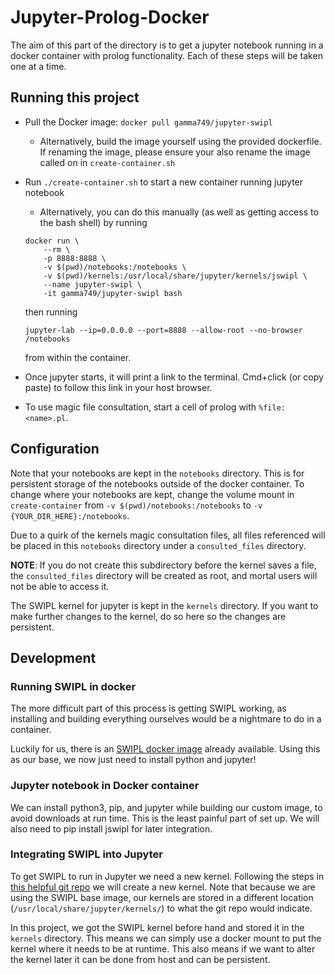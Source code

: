 # Jupyter-Prolog-Docker

The aim of this part of the directory is to get a jupyter notebook running in a docker container with prolog functionality. Each of these steps will be taken one at a time.

## Running this project
- Pull the Docker image: `docker pull gamma749/jupyter-swipl`
    - Alternatively, build the image yourself using the provided dockerfile. If renaming the image, please ensure your also rename the image called on in `create-container.sh`
- Run `./create-container.sh` to start a new container running jupyter notebook
    - Alternatively, you can do this manually (as well as getting access to the bash shell) by running 
    ```
    docker run \
        --rm \
        -p 8888:8888 \
        -v $(pwd)/notebooks:/notebooks \
        -v $(pwd)/kernels:/usr/local/share/jupyter/kernels/jswipl \
        --name jupyter-swipl \
        -it gamma749/jupyter-swipl bash
    ```
    then running 
    
    `jupyter-lab --ip=0.0.0.0 --port=8888 --allow-root --no-browser /notebooks`
    
    from within the container.
- Once jupyter starts, it will print a link to the terminal. Cmd+click (or copy paste) to follow this link in your host browser.
- To use magic file consultation, start a cell of prolog with `%file: <name>.pl`.

## Configuration
Note that your notebooks are kept in the `notebooks` directory. This is for persistent storage of the notebooks outside of the docker container. To change where your notebooks are kept, change the volume mount in `create-container` from `-v $(pwd)/notebooks:/notebooks` to `-v {YOUR_DIR_HERE}:/notebooks`. 

Due to a quirk of the kernels magic consultation files, all files referenced will be placed in this `notebooks` directory under a `consulted_files` directory. 

**NOTE**: If you do not create this subdirectory before the kernel saves a file, the `consulted_files` directory will be created as root, and mortal users will not be able to access it.

The SWIPL kernel for jupyter is kept in the `kernels` directory. If you want to make further changes to the kernel, do so here so the changes are persistent.

## Development

### Running SWIPL in docker
The more difficult part of this process is getting SWIPL working, as installing and building everything ourselves would be a nightmare to do in a container.

Luckily for us, there is an [SWIPL docker image](https://hub.docker.com/_/swipl) already available. Using this as our base, we now just need to install python and jupyter!

### Jupyter notebook in Docker container
We can install python3, pip, and jupyter while building our custom image, to avoid downloads at run time. This is the least painful part of set up. We will also need to pip install jswipl for later integration.

### Integrating SWIPL into Jupyter 
To get SWIPL to run in Jupyter we need a new kernel. Following the steps in [this helpful git repo](https://github.com/veracitylab/jupyter-swi-prolog) we will create a new kernel. Note that because we are using the SWIPL base image, our kernels are stored in a different location (`/usr/local/share/jupyter/kernels/`) to what the git repo would indicate.

In this project, we got the SWIPL kernel before hand and stored it in the `kernels` directory. This means we can simply use a docker mount to put the kernel where it needs to be at runtime. This also means if we want to alter the kernel later it can be done from host and can be persistent.

